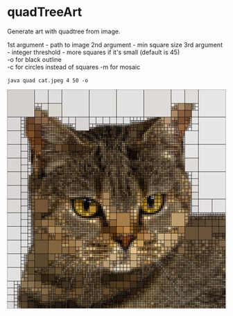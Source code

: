 # quadTreeArt
Generate art with quadtree from image.  

1st argument - path to image 
2nd argument - min square size 
3rd argument - integer threshold - more squares if it's small (default is 45)  
-o for black outline  
-c for circles instead of squares
-m for mosaic
```
java quad cat.jpeg 4 50 -o
```

![alt text](example.png)
